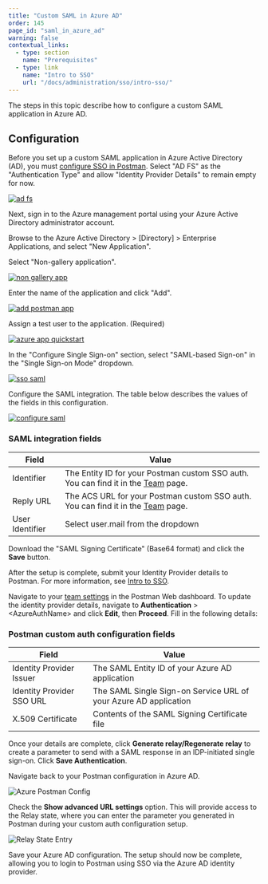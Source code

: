 ```yaml
---
title: "Custom SAML in Azure AD"
order: 145
page_id: "saml_in_azure_ad"
warning: false
contextual_links:
  - type: section
    name: "Prerequisites"
  - type: link
    name: "Intro to SSO"
    url: "/docs/administration/sso/intro-sso/"
---
```


The steps in this topic describe how to configure a custom SAML application in Azure AD.

## Configuration

Before you set up a custom SAML application in Azure Active Directory (AD), you must [configure SSO in Postman](/docs/administration/sso/admin-sso/). Select "AD FS" as the "Authentication Type" and allow "Identity Provider Details" to remain empty for now.

[![ad fs](https://assets.postman.com/postman-docs/AzureAD.png)](https://assets.postman.com/postman-docs/AzureAD.png)

Next, sign in to the Azure management portal using your Azure Active Directory administrator account.

Browse to the Azure Active Directory > [Directory] > Enterprise Applications, and select "New Application".

Select "Non-gallery application".

[![non gallery app](https://assets.postman.com/postman-docs/ENT-add-non-gallery-application.png)](https://assets.postman.com/postman-docs/ENT-add-non-gallery-application.png)

Enter the name of the application and click "Add".

[![add postman app](https://assets.postman.com/postman-docs/ENT-add-postman-app.png)](https://assets.postman.com/postman-docs/ENT-add-postman-app.png)

Assign a test user to the application. (Required)

[![azure app quickstart](https://assets.postman.com/postman-docs/ENT-azure-app-quickstart.png)](https://assets.postman.com/postman-docs/ENT-azure-app-quickstart.png)

In the "Configure Single Sign-on" section, select "SAML-based Sign-on" in the "Single Sign-on Mode" dropdown.

[![sso saml](https://assets.postman.com/postman-docs/ENT-single-sign-on-saml.png)](https://assets.postman.com/postman-docs/ENT-single-sign-on-saml.png)

Configure the SAML integration. The table below describes the values of the fields in this configuration.

[![configure saml](https://assets.postman.com/postman-docs/ENT-configure-saml.png)](https://assets.postman.com/postman-docs/ENT-configure-saml.png)

### SAML integration fields

| **Field**          | **Value**         |
| ------------- | ------------- |
| Identifier | The Entity ID for your Postman custom SSO auth. You can find it in the [Team](https://app.getpostman.com/dashboard/teams) page.   |
| Reply URL | The ACS URL for your Postman custom SSO auth. You can find it in the [Team](https://app.getpostman.com/dashboard/teams) page.  |
| User Identifier  | Select user.mail from the dropdown  |

Download the "SAML Signing Certificate" (Base64 format) and click the **Save** button.

After the setup is complete, submit your Identity Provider details to Postman. For more information, see [Intro to SSO](/docs/administration/sso/intro-sso/).

Navigate to your [team settings](https://go.postman.co/settings/team/general) in the Postman Web dashboard. To update the identity provider details, navigate to __Authentication__ &gt; &lt;AzureAuthName&gt; and click __Edit__, then __Proceed__. Fill in the following details:

### Postman custom auth configuration fields

| **Field**         | **Value**         |
| ------------- | ------------- |
| Identity Provider Issuer | The SAML Entity ID of your Azure AD application |
| Identity Provider SSO URL | The SAML Single Sign-on Service URL of your Azure AD application |
| X.509 Certificate | Contents of the SAML Signing Certificate file |

Once your details are complete, click __Generate relay/Regenerate relay__ to create a parameter to send with a SAML response in an IDP-initiated single sign-on. Click __Save Authentication__.

Navigate back to your Postman configuration in Azure AD.

![Azure Postman Config](https://assets.postman.com/postman-docs/ENT-configure-saml.png)

Check the __Show advanced URL settings__ option. This will provide access to the Relay state, where you can enter the parameter you generated in Postman during your custom auth configuration setup.

![Relay State Entry](https://assets.postman.com/postman-docs/azure-relay-state-entry.jpg)

Save your Azure AD configuration. The setup should now be complete, allowing you to login to Postman using SSO via the Azure AD identity provider.
